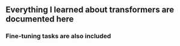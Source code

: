 ## Everything I learned about transformers are documented here
### Fine-tuning tasks are also included 
